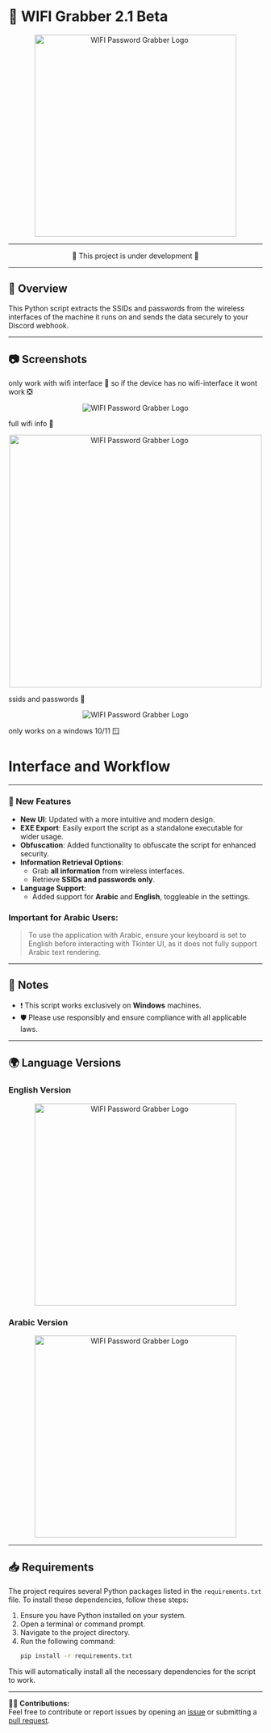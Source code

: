 # 🛜 WIFI Grabber 2.1 Beta

<p align="center">
  <img src="https://imgur.com/2ZRdLjq.png" alt="WIFI Password Grabber Logo" width="400">
</p>

---

<p align="center">                     🚧 This project is under development 🚧</p>

---

## 📜 Overview

This Python script extracts the SSIDs and passwords from the wireless interfaces of the machine it runs on and sends the data securely to your Discord webhook.

---

## 📷 Screenshots

only work with wifi interface 🛜 so if the device has no wifi-interface it wont work ❎
<p align="center">
  <img src="https://imgur.com/ONZIpLQ.png" alt="WIFI Password Grabber Logo">
</p>
full wifi info 🛜
<p align="center">
  <img src="https://imgur.com/CivlhMu.png" alt="WIFI Password Grabber Logo" width="500">
</p>

ssids and passwords 📶
<p align="center">
  <img src="https://imgur.com/keaxdEK.png" alt="WIFI Password Grabber Logo">
</p>

only works on a windows 10/11 🪟

# Interface and Workflow

---

### 🔧 New Features

- **New UI**: Updated with a more intuitive and modern design.
- **EXE Export**: Easily export the script as a standalone executable for wider usage.
- **Obfuscation**: Added functionality to obfuscate the script for enhanced security.
- **Information Retrieval Options**:
  - Grab **all information** from wireless interfaces.
  - Retrieve **SSIDs and passwords only**.
- **Language Support**:
  - Added support for **Arabic** and **English**, toggleable in the settings.

### Important for Arabic Users:

> To use the application with Arabic, ensure your keyboard is set to English before interacting with Tkinter UI, as it does not fully support Arabic text rendering.

---

## 📌 Notes

- ❗ This script works exclusively on **Windows** machines.
- 🛡️ Please use responsibly and ensure compliance with all applicable laws.

---

## 🌍 Language Versions

### English Version
<p align="center">
  <img src="https://imgur.com/2ZRdLjq.png" alt="WIFI Password Grabber Logo" width="400">
</p>

### Arabic Version
<p align="center">
  <img src="https://imgur.com/FjYIKK7.png" alt="WIFI Password Grabber Logo" width="400">
</p>

---

## 📥 Requirements

The project requires several Python packages listed in the `requirements.txt` file. To install these dependencies, follow these steps:

1. Ensure you have Python installed on your system.
2. Open a terminal or command prompt.
3. Navigate to the project directory.
4. Run the following command:
   ```bash
   pip install -r requirements.txt
   ```

This will automatically install all the necessary dependencies for the script to work.

---

👨‍💻 **Contributions:**\
Feel free to contribute or report issues by opening an [issue](#) or submitting a [pull request](#).


